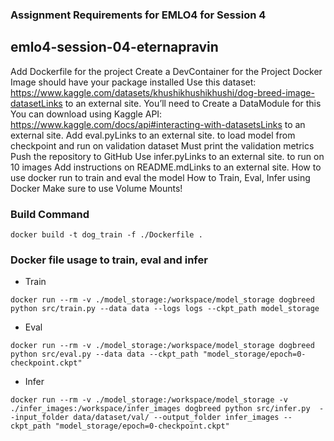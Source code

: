 
### Assignment Requirements for EMLO4 for Session 4
## emlo4-session-04-eternapravin
Add Dockerfile for the project
Create a DevContainer for the Project
Docker Image should have your package installed
Use this dataset: https://www.kaggle.com/datasets/khushikhushikhushi/dog-breed-image-datasetLinks to an external site.
You’ll need to Create a DataModule for this
You can download using Kaggle API: https://www.kaggle.com/docs/api#interacting-with-datasetsLinks to an external site.
Add eval.pyLinks to an external site. to load model from checkpoint and run on validation dataset
Must print the validation metrics
Push the repository to GitHub
Use infer.pyLinks to an external site. to run on 10 images
Add instructions on README.mdLinks to an external site.
How to use docker run to train and eval the model
How to Train, Eval, Infer using Docker
Make sure to use Volume Mounts!

### Build Command

```
docker build -t dog_train -f ./Dockerfile .
```

### Docker file usage to train, eval and infer
- Train

```
docker run --rm -v ./model_storage:/workspace/model_storage dogbreed python src/train.py --data data --logs logs --ckpt_path model_storage 
```

- Eval

```
docker run --rm -v ./model_storage:/workspace/model_storage dogbreed python src/eval.py --data data --ckpt_path "model_storage/epoch=0-checkpoint.ckpt"
```

- Infer

```
docker run --rm -v ./model_storage:/workspace/model_storage -v ./infer_images:/workspace/infer_images dogbreed python src/infer.py  --input_folder data/dataset/val/ --output_folder infer_images --ckpt_path "model_storage/epoch=0-checkpoint.ckpt"
